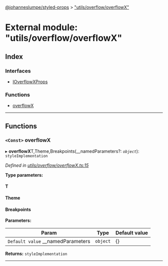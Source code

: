 [@johanneslumpe/styled-props](../README.md) > ["utils/overflow/overflowX"](../modules/_utils_overflow_overflowx_.md)

# External module: "utils/overflow/overflowX"

## Index

### Interfaces

* [IOverflowXProps](../interfaces/_utils_overflow_overflowx_.ioverflowxprops.md)

### Functions

* [overflowX](_utils_overflow_overflowx_.md#overflowx)

---

## Functions

<a id="overflowx"></a>

### `<Const>` overflowX

▸ **overflowX**T,Theme,Breakpoints(__namedParameters?: *`object`*): `styleImplementation`

*Defined in [utils/overflow/overflowX.ts:15](https://github.com/johanneslumpe/styled-props/blob/3abf398/src/utils/overflow/overflowX.ts#L15)*

**Type parameters:**

#### T 
#### Theme 
#### Breakpoints 
**Parameters:**

| Param | Type | Default value |
| ------ | ------ | ------ |
| `Default value` __namedParameters | `object` |  {} |

**Returns:** `styleImplementation`

___

